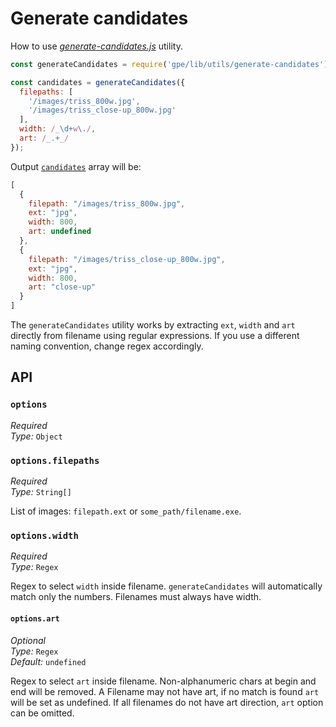 # Generate candidates

How to use [*generate-candidates.js*](../lib/generate-candidates.js) utility.

```js
const generateCandidates = require('gpe/lib/utils/generate-candidates');

const candidates = generateCandidates({
  filepaths: [
    '/images/triss_800w.jpg',
    '/images/triss_close-up_800w.jpg'
  ],
  width: /_\d+w\./,
  art: /_.+_/
});
```

Output [`candidates`](api.md#optionscandidates) array will be:

```js
[
  {
    filepath: "/images/triss_800w.jpg",
    ext: "jpg",
    width: 800,
    art: undefined
  },
  {
    filepath: "/images/triss_close-up_800w.jpg",
    ext: "jpg",
    width: 800,
    art: "close-up"
  }
]
```

The `generateCandidates` utility works by extracting `ext`, `width` and `art` directly from filename using regular expressions. If you use a different naming convention, change regex accordingly.

## API

### `options`

*Required* <br>
*Type:* `Object`

### `options.filepaths`

*Required* <br>
*Type:* `String[]`

List of images: `filepath.ext` or `some_path/filename.exe`.

### `options.width`

*Required* <br>
*Type:* `Regex`

Regex to select `width` inside filename. `generateCandidates` will automatically match only the numbers. Filenames must always have width.

#### `options.art`

*Optional* <br>
*Type:* `Regex` <br>
*Default:* `undefined`

Regex to select `art` inside filename. Non-alphanumeric chars at begin and end will be removed. A Filename may not have art, if no match is found `art` will be set as undefined. If all filenames do not have art direction, `art` option can be omitted.
